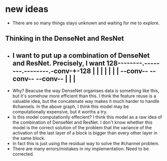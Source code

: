 # new ideas

- There are so many things stays unknown and waiting for me to explore.

## Thinking in the DenseNet and ResNet
- I want to put up a combination of DenseNet and ResNet. Precisely, I want
128--------.--------.--------.-conv-+-128
    |      | |      | |      |      |
    --conv-- --conv-- --conv--      |
    |                               |
    ---------------------------------
- Why? Beacuse the way DenseNet organises data is something like this, but it's somehow more efficient than this.
I think the feature reuse is a valuable idea, but the concatenate way makes it much harder to handle #channels.
In the above graph, I think this model may be computationally expensive, but it worths a try.
- Is this model computationlly effecient? I think this model as a raw idea of the combination of DenseNet and ResNet.
I don't know whether this model is the correct solution of the problem that the variance of the activation of the last layer of a block is bigger than every other layer in the same block.
- In fact this is just using the residual way to solve the #channel problem.
- There are many errors/mistakes in my implementation. Need to be corrected.